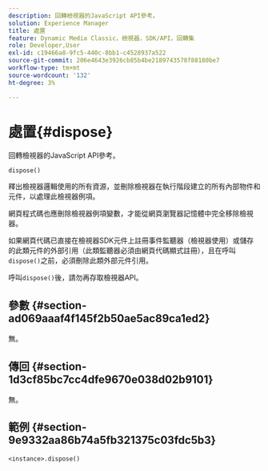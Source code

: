 ```yaml
---
description: 回轉檢視器的JavaScript API參考。
solution: Experience Manager
title: 處置
feature: Dynamic Media Classic，檢視器，SDK/API，回轉集
role: Developer,User
exl-id: c19466a8-9fc5-440c-8bb1-c4528937a522
source-git-commit: 206e4643e3926cb85b4be2189743578f88180be7
workflow-type: tm+mt
source-wordcount: '132'
ht-degree: 3%

---
```


# 處置{#dispose}

回轉檢視器的JavaScript API參考。

`dispose()`

釋出檢視器邏輯使用的所有資源，並刪除檢視器在執行階段建立的所有內部物件和元件，以處理此檢視器例項。

網頁程式碼也應刪除檢視器例項變數，才能從網頁瀏覽器記憶體中完全移除檢視器。

如果網頁代碼已直接在檢視器SDK元件上註冊事件監聽器（檢視器使用）或儲存的此類元件的外部引用（此類監聽器必須由網頁代碼顯式註冊），且在呼叫`dispose()`之前，必須刪除此類外部元件引用。

呼叫`dispose()`後，請勿再存取檢視器API。

## 參數 {#section-ad069aaaf4f145f2b50ae5ac89ca1ed2}

無。

## 傳回 {#section-1d3cf85bc7cc4dfe9670e038d02b9101}

無。

## 範例 {#section-9e9332aa86b74a5fb321375c03fdc5b3}

```
<instance>.dispose()
```
